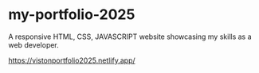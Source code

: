 # my-portfolio-2025
A responsive HTML, CSS, JAVASCRIPT website showcasing my skills as a web developer. 


https://vistonportfolio2025.netlify.app/
